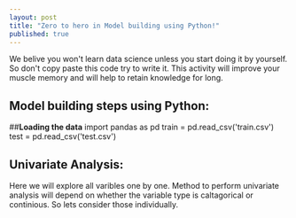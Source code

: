 ```yaml
---
layout: post
title: "Zero to hero in Model building using Python!"
published: true
---
```



We belive you won't learn data science unless you start doing it by yourself. So don't copy paste this code try to write it. This activity will improve your muscle memory and will help to retain knowledge for long.

## **Model building steps using Python:**
 
##**Loading the data**
import pandas as pd
train = pd.read_csv('train.csv')
test = pd.read_csv('test.csv')

## **Univariate Analysis:**
Here we will explore all varibles one by one. Method to perform univariate analysis will depend on whether the variable type is caltagorical or continious. So lets consider those individually.


